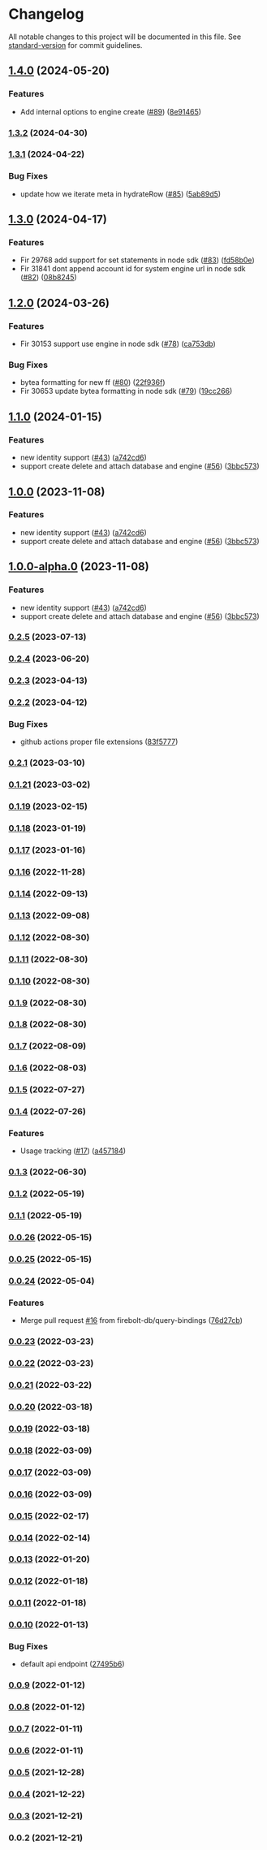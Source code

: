 # Changelog

All notable changes to this project will be documented in this file. See [standard-version](https://github.com/conventional-changelog/standard-version) for commit guidelines.

## [1.4.0](https://github.com/firebolt-db/firebolt-node-sdk/compare/v1.3.2...v1.4.0) (2024-05-20)


### Features

* Add internal options to engine create ([#89](https://github.com/firebolt-db/firebolt-node-sdk/issues/89)) ([8e91465](https://github.com/firebolt-db/firebolt-node-sdk/commit/8e91465021ce9f3a62a0e0398e7f178bb471e7f1))

### [1.3.2](https://github.com/firebolt-db/firebolt-node-sdk/compare/v1.3.1...v1.3.2) (2024-04-30)

### [1.3.1](https://github.com/firebolt-db/firebolt-node-sdk/compare/v1.3.0...v1.3.1) (2024-04-22)


### Bug Fixes

* update how we iterate meta in hydrateRow ([#85](https://github.com/firebolt-db/firebolt-node-sdk/issues/85)) ([5ab89d5](https://github.com/firebolt-db/firebolt-node-sdk/commit/5ab89d505eb9f81a93bd1c1812b80799bee927a5))

## [1.3.0](https://github.com/firebolt-db/firebolt-node-sdk/compare/v1.2.0...v1.3.0) (2024-04-17)


### Features

* Fir 29768 add support for set statements in node sdk ([#83](https://github.com/firebolt-db/firebolt-node-sdk/issues/83)) ([fd58b0e](https://github.com/firebolt-db/firebolt-node-sdk/commit/fd58b0e7c3ef164b91cd4069099e03015a379ca4))
* Fir 31841 dont append account id for system engine url in node sdk ([#82](https://github.com/firebolt-db/firebolt-node-sdk/issues/82)) ([08b8245](https://github.com/firebolt-db/firebolt-node-sdk/commit/08b8245e111113ecdda550d15abd8bb928e4a1d8))

## [1.2.0](https://github.com/firebolt-db/firebolt-node-sdk/compare/v1.1.0...v1.2.0) (2024-03-26)


### Features

* Fir 30153 support use engine in node sdk ([#78](https://github.com/firebolt-db/firebolt-node-sdk/issues/78)) ([ca753db](https://github.com/firebolt-db/firebolt-node-sdk/commit/ca753dbbe5735e12d78a81a081696c1664369830))


### Bug Fixes

* bytea formatting for new ff  ([#80](https://github.com/firebolt-db/firebolt-node-sdk/issues/80)) ([22f936f](https://github.com/firebolt-db/firebolt-node-sdk/commit/22f936f02b6d7c55dcac9073635104b8003b2dea))
* Fir 30653 update bytea formatting in node sdk ([#79](https://github.com/firebolt-db/firebolt-node-sdk/issues/79)) ([19cc266](https://github.com/firebolt-db/firebolt-node-sdk/commit/19cc2666dd57489512d91df8eb9b6915c7e65c09))

## [1.1.0](https://github.com/firebolt-db/firebolt-node-sdk/compare/v0.2.5...v1.1.0) (2024-01-15)


### Features

* new identity support ([#43](https://github.com/firebolt-db/firebolt-node-sdk/issues/43)) ([a742cd6](https://github.com/firebolt-db/firebolt-node-sdk/commit/a742cd66fbcca9ef712ab07d43c5d9fbb1126119))
* support create delete and attach database and engine ([#56](https://github.com/firebolt-db/firebolt-node-sdk/issues/56)) ([3bbc573](https://github.com/firebolt-db/firebolt-node-sdk/commit/3bbc5738507260a4e05e023903972b930e42f632))

## [1.0.0](https://github.com/firebolt-db/firebolt-node-sdk/compare/v0.2.5...v1.0.0) (2023-11-08)


### Features

* new identity support ([#43](https://github.com/firebolt-db/firebolt-node-sdk/issues/43)) ([a742cd6](https://github.com/firebolt-db/firebolt-node-sdk/commit/a742cd66fbcca9ef712ab07d43c5d9fbb1126119))
* support create delete and attach database and engine ([#56](https://github.com/firebolt-db/firebolt-node-sdk/issues/56)) ([3bbc573](https://github.com/firebolt-db/firebolt-node-sdk/commit/3bbc5738507260a4e05e023903972b930e42f632))

## [1.0.0-alpha.0](https://github.com/firebolt-db/firebolt-node-sdk/compare/v0.2.5...v1.0.0-alpha.0) (2023-11-08)


### Features

* new identity support ([#43](https://github.com/firebolt-db/firebolt-node-sdk/issues/43)) ([a742cd6](https://github.com/firebolt-db/firebolt-node-sdk/commit/a742cd66fbcca9ef712ab07d43c5d9fbb1126119))
* support create delete and attach database and engine ([#56](https://github.com/firebolt-db/firebolt-node-sdk/issues/56)) ([3bbc573](https://github.com/firebolt-db/firebolt-node-sdk/commit/3bbc5738507260a4e05e023903972b930e42f632))

### [0.2.5](https://github.com/firebolt-db/firebolt-node-sdk/compare/v0.2.4...v0.2.5) (2023-07-13)

### [0.2.4](https://github.com/firebolt-db/firebolt-node-sdk/compare/v0.2.3...v0.2.4) (2023-06-20)

### [0.2.3](https://github.com/firebolt-db/firebolt-node-sdk/compare/v0.2.2...v0.2.3) (2023-04-13)

### [0.2.2](https://github.com/firebolt-db/firebolt-node-sdk/compare/v0.2.1...v0.2.2) (2023-04-12)


### Bug Fixes

* github actions proper file extensions ([83f5777](https://github.com/firebolt-db/firebolt-node-sdk/commit/83f57779ea8628482123ddcb77f7cc1c84447222))

### [0.2.1](https://github.com/firebolt-db/firebolt-node-sdk/compare/v0.1.21...v0.2.1) (2023-03-10)

### [0.1.21](https://github.com/firebolt-db/firebolt-node-sdk/compare/v0.1.19...v0.1.21) (2023-03-02)

### [0.1.19](https://github.com/firebolt-db/firebolt-node-sdk/compare/v0.1.18...v0.1.19) (2023-02-15)

### [0.1.18](https://github.com/firebolt-db/firebolt-node-sdk/compare/v0.1.17...v0.1.18) (2023-01-19)

### [0.1.17](https://github.com/firebolt-db/firebolt-node-sdk/compare/v0.1.16...v0.1.17) (2023-01-16)

### [0.1.16](https://github.com/firebolt-db/firebolt-node-sdk/compare/v0.1.14...v0.1.16) (2022-11-28)

### [0.1.14](https://github.com/firebolt-db/firebolt-node-sdk/compare/v0.1.13...v0.1.14) (2022-09-13)

### [0.1.13](https://github.com/firebolt-db/firebolt-node-sdk/compare/v0.1.12...v0.1.13) (2022-09-08)

### [0.1.12](https://github.com/firebolt-db/firebolt-node-sdk/compare/v0.1.11...v0.1.12) (2022-08-30)

### [0.1.11](https://github.com/firebolt-db/firebolt-node-sdk/compare/v0.1.10...v0.1.11) (2022-08-30)

### [0.1.10](https://github.com/firebolt-db/firebolt-node-sdk/compare/v0.1.9...v0.1.10) (2022-08-30)

### [0.1.9](https://github.com/firebolt-db/firebolt-node-sdk/compare/v0.1.8...v0.1.9) (2022-08-30)

### [0.1.8](https://github.com/firebolt-db/firebolt-node-sdk/compare/v0.1.7...v0.1.8) (2022-08-30)

### [0.1.7](https://github.com/firebolt-db/firebolt-node-sdk/compare/v0.1.6...v0.1.7) (2022-08-09)

### [0.1.6](https://github.com/firebolt-db/firebolt-node-sdk/compare/v0.1.5...v0.1.6) (2022-08-03)

### [0.1.5](https://github.com/firebolt-db/firebolt-node-sdk/compare/v0.1.4...v0.1.5) (2022-07-27)

### [0.1.4](https://github.com/firebolt-db/firebolt-node-sdk/compare/v0.1.3...v0.1.4) (2022-07-26)


### Features

* Usage tracking ([#17](https://github.com/firebolt-db/firebolt-node-sdk/issues/17)) ([a457184](https://github.com/firebolt-db/firebolt-node-sdk/commit/a457184f31f52873c9545375206df72fe77f431b))

### [0.1.3](https://github.com/firebolt-db/firebolt-node-sdk/compare/v0.1.2...v0.1.3) (2022-06-30)

### [0.1.2](https://github.com/firebolt-db/firebolt-node-sdk/compare/v0.1.1...v0.1.2) (2022-05-19)

### [0.1.1](https://github.com/firebolt-db/firebolt-node-sdk/compare/v0.0.26...v0.1.1) (2022-05-19)

### [0.0.26](https://github.com/firebolt-db/firebolt-node-sdk/compare/v0.0.25...v0.0.26) (2022-05-15)

### [0.0.25](https://github.com/firebolt-db/firebolt-node-sdk/compare/v0.0.24...v0.0.25) (2022-05-15)

### [0.0.24](https://github.com/firebolt-db/firebolt-node-sdk/compare/v0.0.23...v0.0.24) (2022-05-04)


### Features

* Merge pull request [#16](https://github.com/firebolt-db/firebolt-node-sdk/issues/16) from firebolt-db/query-bindings ([76d27cb](https://github.com/firebolt-db/firebolt-node-sdk/commit/76d27cb42fff155f4f4ac41772da5fbb7c623993))

### [0.0.23](https://github.com/firebolt-db/firebolt-node-sdk/compare/v0.0.22...v0.0.23) (2022-03-23)

### [0.0.22](https://github.com/firebolt-db/firebolt-node-sdk/compare/v0.0.21...v0.0.22) (2022-03-23)

### [0.0.21](https://github.com/firebolt-db/firebolt-node-sdk/compare/v0.0.20...v0.0.21) (2022-03-22)

### [0.0.20](https://github.com/firebolt-db/firebolt-node-sdk/compare/v0.0.19...v0.0.20) (2022-03-18)

### [0.0.19](https://github.com/firebolt-db/firebolt-node-sdk/compare/v0.0.18...v0.0.19) (2022-03-18)

### [0.0.18](https://github.com/firebolt-db/firebolt-node-sdk/compare/v0.0.17...v0.0.18) (2022-03-09)

### [0.0.17](https://github.com/firebolt-db/firebolt-node-sdk/compare/v0.0.16...v0.0.17) (2022-03-09)

### [0.0.16](https://github.com/firebolt-db/firebolt-node-sdk/compare/v0.0.15...v0.0.16) (2022-03-09)

### [0.0.15](https://github.com/firebolt-db/firebolt-node-sdk/compare/v0.0.14...v0.0.15) (2022-02-17)

### [0.0.14](https://github.com/firebolt-db/firebolt-node-sdk/compare/v0.0.13...v0.0.14) (2022-02-14)

### [0.0.13](https://github.com/firebolt-db/firebolt-node-sdk/compare/v0.0.12...v0.0.13) (2022-01-20)

### [0.0.12](https://github.com/firebolt-db/firebolt-node-sdk/compare/v0.0.11...v0.0.12) (2022-01-18)

### [0.0.11](https://github.com/firebolt-db/firebolt-node-sdk/compare/v0.0.10...v0.0.11) (2022-01-18)

### [0.0.10](https://github.com/firebolt-db/firebolt-node-sdk/compare/v0.0.9...v0.0.10) (2022-01-13)


### Bug Fixes

* default api endpoint ([27495b6](https://github.com/firebolt-db/firebolt-node-sdk/commit/27495b688e4a6313fa76c56db323d0cd39f8c254))

### [0.0.9](https://github.com/firebolt-db/firebolt-node-sdk/compare/v0.0.8...v0.0.9) (2022-01-12)

### [0.0.8](https://github.com/firebolt-db/firebolt-node-sdk/compare/v0.0.7...v0.0.8) (2022-01-12)

### [0.0.7](https://github.com/firebolt-db/firebolt-node-sdk/compare/v0.0.6...v0.0.7) (2022-01-11)

### [0.0.6](https://github.com/firebolt-db/firebolt-node-sdk/compare/v0.0.5...v0.0.6) (2022-01-11)

### [0.0.5](https://github.com/firebolt-db/firebolt-node-sdk/compare/v0.0.4...v0.0.5) (2021-12-28)

### [0.0.4](https://github.com/firebolt-db/firebolt-node-sdk/compare/v0.0.3...v0.0.4) (2021-12-22)

### [0.0.3](https://github.com/firebolt-db/firebolt-node-sdk/compare/v0.0.2...v0.0.3) (2021-12-21)

### 0.0.2 (2021-12-21)
